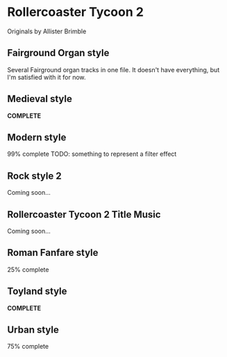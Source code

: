 # Rollercoaster Tycoon 2
Originals by Allister Brimble

## Fairground Organ style
Several Fairground organ tracks in one file. It doesn't have everything, but I'm satisfied with it for now.

## Medieval style
**COMPLETE**

## Modern style
99% complete
TODO: something to represent a filter effect

## Rock style 2
Coming soon...

## Rollercoaster Tycoon 2 Title Music
Coming soon...

## Roman Fanfare style
25% complete

## Toyland style
**COMPLETE**

## Urban style
75% complete
